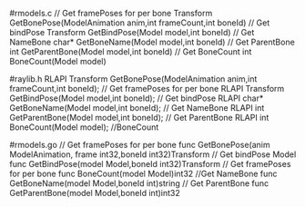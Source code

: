 #rmodels.c
// Get framePoses for per bone
Transform GetBonePose(ModelAnimation anim,int frameCount,int boneId)
// Get bindPose
Transform GetBindPose(Model model,int boneId)
// Get NameBone
char* GetBoneName(Model model,int boneId)
// Get ParentBone
int GetParentBone(Model model,int boneId)
// Get BoneCount
int BoneCount(Model model)

#raylib.h
RLAPI Transform GetBonePose(ModelAnimation anim,int frameCount,int boneId);             // Get framePoses for per bone
RLAPI Transform GetBindPose(Model model,int boneId);                                    // Get bindPose
RLAPI char* GetBoneName(Model model,int boneId);                                        // Get NameBone
RLAPI int GetParentBone(Model model,int boneId);                                       // Get ParentBone
RLAPI int BoneCount(Model model);                                                      //BoneCount

#rmodels.go
// Get framePoses for per bone
func GetBonePose(anim ModelAnimation, frame int32,boneId int32)Transform
// Get bindPose Model
func GetBindPose(model Model,boneId int32)Transform
// Get framePoses for per bone
func BoneCount(model Model)int32
//Get NameBone
func GetBoneName(model Model,boneId int)string
// Get ParentBone
func GetParentBone(model Model,boneId int)int32